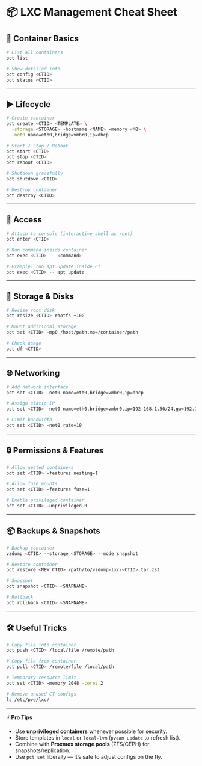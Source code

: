 # 📦 LXC Management Cheat Sheet

## 🔧 Container Basics

```bash
# List all containers
pct list

# Show detailed info
pct config <CTID>
pct status <CTID>
```

---

## ▶️ Lifecycle

```bash
# Create container
pct create <CTID> <TEMPLATE> \
  -storage <STORAGE> -hostname <NAME> -memory <MB> \
  -net0 name=eth0,bridge=vmbr0,ip=dhcp

# Start / Stop / Reboot
pct start <CTID>
pct stop <CTID>
pct reboot <CTID>

# Shutdown gracefully
pct shutdown <CTID>

# Destroy container
pct destroy <CTID>
```

---

## 🔑 Access

```bash
# Attach to console (interactive shell as root)
pct enter <CTID>

# Run command inside container
pct exec <CTID> -- <command>

# Example: run apt update inside CT
pct exec <CTID> -- apt update
```

---

## 💾 Storage & Disks

```bash
# Resize root disk
pct resize <CTID> rootfs +10G

# Mount additional storage
pct set <CTID> -mp0 /host/path,mp=/container/path

# Check usage
pct df <CTID>
```

---

## 🌐 Networking

```bash
# Add network interface
pct set <CTID> -net0 name=eth0,bridge=vmbr0,ip=dhcp

# Assign static IP
pct set <CTID> -net0 name=eth0,bridge=vmbr0,ip=192.168.1.50/24,gw=192.168.1.1

# Limit bandwidth
pct set <CTID> -net0 rate=10
```

---

## 🔒 Permissions & Features

```bash
# Allow nested containers
pct set <CTID> -features nesting=1

# Allow fuse mounts
pct set <CTID> -features fuse=1

# Enable privileged container
pct set <CTID> -unprivileged 0
```

---

## 📦 Backups & Snapshots

```bash
# Backup container
vzdump <CTID> --storage <STORAGE> --mode snapshot

# Restore container
pct restore <NEW_CTID> /path/to/vzdump-lxc-<CTID>.tar.zst

# Snapshot
pct snapshot <CTID> <SNAPNAME>

# Rollback
pct rollback <CTID> <SNAPNAME>
```

---

## 🛠️ Useful Tricks

```bash
# Copy file into container
pct push <CTID> /local/file /remote/path

# Copy file from container
pct pull <CTID> /remote/file /local/path

# Temporary resource limit
pct set <CTID> -memory 2048 -cores 2

# Remove unused CT configs
ls /etc/pve/lxc/
```

---

⚡ **Pro Tips**

* Use **unprivileged containers** whenever possible for security.
* Store templates in `local` or `local-lvm` (`pveam update` to refresh list).
* Combine with **Proxmox storage pools** (ZFS/CEPH) for snapshots/replication.
* Use `pct set` liberally — it’s safe to adjust configs on the fly.


